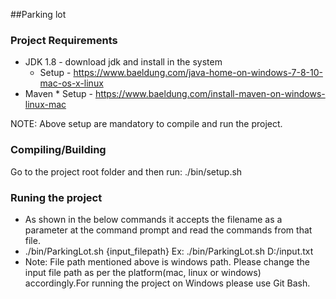 ##Parking lot 
### Project Requirements

* JDK 1.8 - download jdk and install in the system
     * Setup - https://www.baeldung.com/java-home-on-windows-7-8-10-mac-os-x-linux
* Maven
       * Setup - https://www.baeldung.com/install-maven-on-windows-linux-mac

NOTE: Above setup are mandatory to compile and run the project.
### Compiling/Building
Go to the project root folder and then run: ./bin/setup.sh

### Runing the project
 
* As shown in the below commands it accepts the filename as a parameter at the command prompt and read the commands from that file.   
* ./bin/ParkingLot.sh  {input_filepath}
 Ex: ./bin/ParkingLot.sh  D:/input.txt 
* Note: File path mentioned above is windows path. Please change the input file path as per the platform(mac, linux or windows)           accordingly.For running the project on Windows please use Git Bash.
